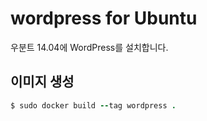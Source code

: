 # wordpress for Ubuntu
우분트 14.04에 WordPress를 설치합니다.

## 이미지 생성
```ruby
$ sudo docker build --tag wordpress .
```
